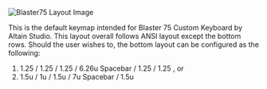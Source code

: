 ![Blaster75 Layout Image](https://i.imgur.com/qrvNWCoh.png)

This is the default keymap intended for Blaster 75 Custom Keyboard by Altain Studio. 
This layout overall follows ANSI layout except the bottom rows.
Should the user wishes to, the bottom layout can be configured as the following:
1) 1.25 / 1.25 / 1.25 / 6.26u Spacebar / 1.25 / 1.25  , or
2) 1.5u / 1u / 1.5u / 7u Spacebar / 1.5u 